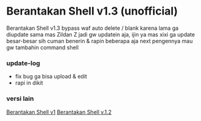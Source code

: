 # Berantakan Shell v1.3 (unofficial)
Berantakan Shell v1.3 bypass waf auto delete / blank
karena lama ga diupdate sama mas Zildan Z jadi gw updatein aja, ijin ya mas xixi 
ga update besar-besar sih cuman benerin & rapin beberapa aja
next pengennya mau gw tambahin command shell

### update-log
- fix bug ga bisa upload & edit
- rapi in dikit

### versi lain
[Berantakan Shell v1](https://www.jawabaratcyber.com/2023/05/shell-bypass-403-semua-security.html)
[Berantakan Shell v.1.2](https://www.jawabaratcyber.com/2023/05/shell-bypass-403-berantakan-v12.html)
